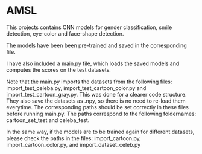 # AMSL

This projects contains CNN models for gender classification, smile detection, eye-color and face-shape detection. 

The models have been been pre-trained and saved in the corresponding file.

I have also included a main.py file, which loads the saved models and computes the scores on the test datasets.

Note that the main.py imports the datasets from the following files: import_test_celeba.py, import_test_cartoon_color.py and import_test_cartoon_gray.py. 
This was done for a clearer code structure. They also save the datasets as .npy, so there is no need to re-load them everytime.
  The corresponding paths should be set correctly in these files before running main.py. The paths correspond to the following foldernames: cartoon_set_test 
and celeba_test. 

In the same way, if the models are to be trained again for different datasets, please check the paths in the files: import_cartoon.py, import_cartoon_color.py,
and import_dataset_celeb.py
